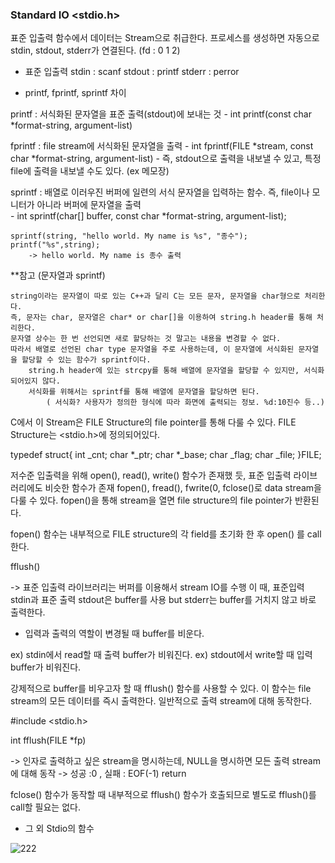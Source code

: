 
### Standard IO  <stdio.h>

표준 입출력 함수에서 데이터는 Stream으로 취급한다.
프로세스를 생성하면 자동으로 stdin, stdout, stderr가 연결된다. (fd : 0 1 2)

- 표준 입출력 
	stdin  : scanf
	stdout : printf
	stderr : perror

- printf, fprintf, sprintf 차이

printf  : 서식화된 문자열을 표준 출력(stdout)에 보내는 것 
	- int printf(const char *format-string, argument-list)
	
fprintf : file stream에 서식화된 문자열을 출력 
	- int fprintf(FILE *stream, const char *format-string, argument-list)
		- 즉, stdout으로 출력을 내보낼 수 있고, 특정 file에 출력을 내보낼 수도 있다. (ex 메모장)
		
sprintf : 배열로 이러우진 버퍼에 일련의 서식 문자열을 입력하는 함수. 즉, file이나 모니터가 아니라 버퍼에 문자열을 출력	
	- int sprintf(char[] buffer, const char *format-string, argument-list);

	sprintf(string, "hello world. My name is %s", "종수");
	printf("%s",string);
		-> hello world. My name is 종수 출력 
			

**참고 (문자열과 sprintf)

	string이라는 문자열이 따로 있는 C++과 달리 C는 모든 문자, 문자열을 char형으로 처리한다.
	즉, 문자는 char, 문자열은 char* or char[]을 이용하여 string.h header를 통해 처리한다.
	문자열 상수는 한 번 선언되면 새로 할당하는 것 말고는 내용을 변경할 수 없다.
	따라서 배열로 선언된 char type 문자열을 주로 사용하는데, 이 문자열에 서식화된 문자열을 할당할 수 있는 함수가 sprintf이다.
		string.h header에 있는 strcpy를 통해 배열에 문자열을 할당할 수 있지만, 서식화되어있지 않다.
		서식화를 위해서는 sprintf를 통해 배열에 문자열을 할당하면 된다.
			( 서식화? 사용자가 정의한 형식에 따라 화면에 출력되는 정보. %d:10진수 등..)

C에서 이 Stream은 FILE Structure의 file pointer를 통해 다룰 수 있다.
FILE Structure는 <stdio.h>에 정의되어있다.

typedef struct{
	int _cnt;
	char *_ptr;
	char *_base;
	char _flag;
	char _file;
}FILE;

저수준 입출력을 위해 open(), read(), write() 함수가 존재했 듯, 표준 입출력 라이브러리에도 비슷한 함수가 존재
fopen(), fread(), fwrite(0, fclose()로 data stream을 다룰 수 있다.
fopen()을 통해 stream을 열면 file structure의 file pointer가 반환된다.

fopen() 함수는 내부적으로 FILE structure의 각 field를 초기화 한 후 open() 를 call한다.

fflush() 

-> 표준 입출력 라이브러리는 버퍼를 이용해서 stream IO를 수행 
이 때, 표준입력 stdin과 표준 출력 stdout은 buffer를 사용 but stderr는 buffer를 거치지 않고 바로 출력한다.

- 입력과 출력의 역할이 변경될 때 buffer를 비운다. 

ex) stdin에서 read할 때 출력 buffer가 비워진다.
ex) stdout에서 write할 때 입력 buffer가 비워진다.

강제적으로 buffer를 비우고자 할 때 fflush() 함수를 사용할 수 있다.
이 함수는 file stream의 모든 데이터를 즉시 출력한다. 일반적으로 출력 stream에 대해 동작한다.

#include <stdio.h>

int fflush(FILE *fp) 

-> 인자로 출력하고 싶은 stream을 명시하는데, NULL을 명시하면 모든 출력 stream에 대해 동작
	-> 성공 :0 , 실패 : EOF(-1) return 

fclose() 함수가 동작할 때 내부적으로 fflush() 함수가 호출되므로 별도로 fflush()를 call할 필요는 없다. 


- 그 외 Stdio의 함수 

![222](https://user-images.githubusercontent.com/59076451/126884992-ed5fe3b3-dc40-4bdc-be33-9b73659a947e.jpg)




